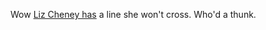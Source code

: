 Wow <a href="https://talkingpointsmemo.com/news/liz-cheney-republicans-criticize-patriotism-shameful">Liz Cheney has</a> a line she won't cross. Who'd a thunk.
